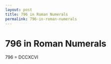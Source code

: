 ```yaml
---
layout: post
title: 796 in Roman Numerals
permalink: 796-in-roman-numerals
---
```


# 796 in Roman Numerals

796 = DCCXCVI
